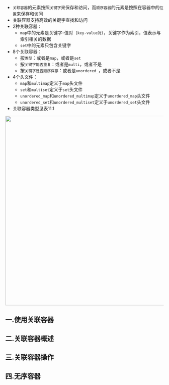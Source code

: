 - `关联容器`的元素按照`关键字`来保存和访问，而`顺序容器`的元素是按照在容器中的`位置`来保存和访问
- 关联容器支持高效的关键字查找和访问
- 2种关联容器：
  - `map`中的元素是关键字-值对（`key-value对`），关键字作为索引，值表示与索引相关的数据
  - `set`中的元素只包含关键字
- 8个关联容器：
  - 按`类型`：或者是`map`，或者是`set`
  - 按`关键字能否重复`：或者是`multi`，或者不是
  - 按`关键字是否顺序保存`：或者是`unordered_`，或者不是
- 4个头文件：
  - `map`和`multimap`定义于`map`头文件
  - `set`和`multiset`定义于`set`头文件
  - `unordered_map`和`unordered_multimap`定义于`unordered_map`头文件
  - `unordered_set`和`unordered_multiset`定义于`unordered_set`头文件
- 关联容器类型见表11.1

<div align="center">  
  <img src="https://github.com/ZYBO-o/C-plus-plus-Series/blob/main/images/42.png"  width="600"/> 
</div>

## 一.使用关联容器



## 二.关联容器概述



## 三.关联容器操作



## 四.无序容器

